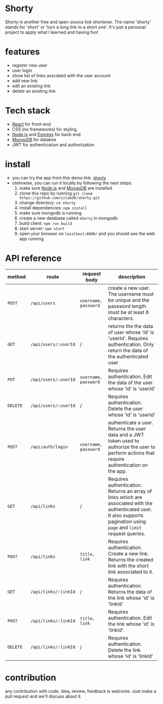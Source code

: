 # Shorty
Shorty is another free and open source link shortener. The name 'shorty' stands for 'short' or 'turn a long link to a short one'. It's just a personal project to apply what I learned and having fun!

# features
- register new user
- user login
- show list of links assciated with the user account
- add new link
- edit an existing link
- delete an existing link

# Tech stack
- [React](https://www.reactjs.com) for front-end
- CSS (no frameworks) for styling.
- [Node.js](https://www.nodejs.org) and [Express](https://www.expressjs.com) for back-end
- [MongoDB](https://www.mongodb.com) for databse
- JWT for authentication and authorization

# install
- you can try the app from this demo link: [shorty](https://shorty-b.herokuapp.com/)
- otehrwise, you can run it locally by following the next steps:
    1. make sure [Node.js](https://www.nodejs.org) and [MongoDB](https://www.mongodb.com) are installed
    2. clone this repo by running `git clone https://github.com/islam36/shorty.git`
    3. change directory: `cd shorty`
    4. install dependencies: `npm install`
    5. make sure mongodb is running
    6. create a new database called `shorty` in mongodb
    7. build client: `npm run build`
    8. start server: `npm start`
    9. open your browser on `localhost:8000/` and you should see the web app running


# API reference
| method | route | request body | description |
|--------|-------|--------------|-------------|
|`POST` | `/api/users` | `username, password` | create a new user. The username must be unique and the password length must be at least 6 characters. |
| `GET` | `/api/users/:userId` | / | returns the the data of user whose 'id' is 'userId'. Requires authentication. Only return the data of the authenticated user |
| `PUT` | `/api/users/:userId` | `username, password` | Requires authentication. Edit the data of the user whose 'id' is 'userId' |
| `DELETE` | `/api/users/:userId` | / | Requires authentication. Delete the user whose 'id' is 'userId' |
| `POST` | `/api/auth/login` | `username, password` | authenticate a user. Returns the user data and a JWT token used to authorize the user to perform actions that require authentication on the app. |
| `GET` | `/api/links` | / | Requires authentication. Returns an array of links which are associated with the authenticated user. It also supports pagination using `page` and `limit` request queries. |
| `POST` | `/api/links` | `title, link` | Requires authentication. Create a new link. Returns the created link with the short link associated to it. |
| `GET` | `/api/links/:linkId` | / | Requires authentication. Returns the data of the link whose 'id' is 'linkId' |
| `POST` | `/api/links/:linkId` | `title, link` | Requires authentication. Edit the link whose 'id' is 'linkId'. |
| `DELETE` | `/api/links/:linkId` | / | Requires authentication. Delete the link whose 'id' is 'linkId' |


# contribution
any contribution with code, idea, review, feedback is welcome. Just make a pull request and we'll discuss about it.

